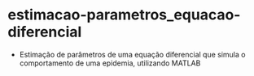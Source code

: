 # estimacao-parametros_equacao-diferencial

- Estimação de parâmetros de uma equação diferencial que simula o comportamento de uma epidemia, utilizando MATLAB
